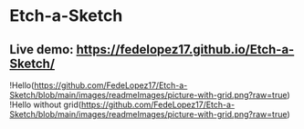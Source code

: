 # Etch-a-Sketch
## Live demo: https://fedelopez17.github.io/Etch-a-Sketch/
!Hello(https://github.com/FedeLopez17/Etch-a-Sketch/blob/main/images/readmeImages/picture-with-grid.png?raw=true)
!Hello without grid(https://github.com/FedeLopez17/Etch-a-Sketch/blob/main/images/readmeImages/picture-with-grid.png?raw=true)
